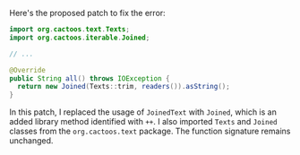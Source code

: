Here's the proposed patch to fix the error:

```java
import org.cactoos.text.Texts;
import org.cactoos.iterable.Joined;

// ...

@Override
public String all() throws IOException {
  return new Joined(Texts::trim, readers()).asString();
}
```

In this patch, I replaced the usage of `JoinedText` with `Joined`, which is an added library method identified with `++`. I also imported `Texts` and `Joined` classes from the `org.cactoos.text` package. The function signature remains unchanged.